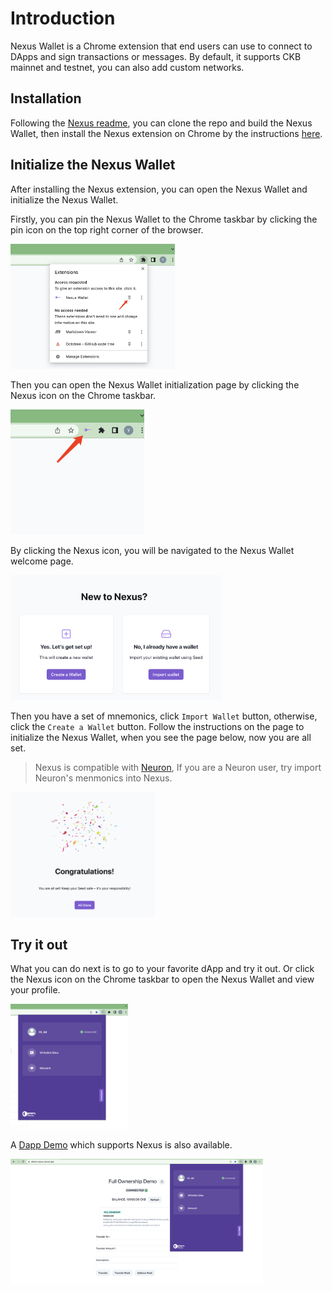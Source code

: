 # Introduction

Nexus Wallet is a Chrome extension that end users can use to connect to DApps and sign transactions or messages. By default, it supports CKB mainnet and testnet, you can also add custom networks.

## Installation

Following the [Nexus readme](../README.md), you can clone the repo and build the Nexus Wallet, then install the Nexus extension on Chrome by the instructions [here](https://developer.chrome.com/docs/extensions/mv3/getstarted/development-basics/).

## Initialize the Nexus Wallet

After installing the Nexus extension, you can open the Nexus Wallet and initialize the Nexus Wallet.

Firstly, you can pin the Nexus Wallet to the Chrome taskbar by clicking the pin icon on the top right corner of the browser.

<img src="./assets/pin-extension.png"  height="200" />

Then you can open the Nexus Wallet initialization page by clicking the Nexus icon on the Chrome taskbar.

<img src="./assets/click-extension.png"  height="200" />

By clicking the Nexus icon, you will be navigated to the Nexus Wallet welcome page.

<img src="./assets/welcome-extension.png"  height="200" />

Then you have a set of mnemonics, click `Import Wallet` button, otherwise, click the `Create a Wallet` button. Follow the instructions on the page to initialize the Nexus Wallet, when you see the page below, now you are all set.

> Nexus is compatible with [Neuron](https://github.com/nervosnetwork/neuron), If you are a Neuron user, try import Neuron's menmonics into Nexus.

<img src="./assets/init-done.png"  height="200" />

## Try it out

What you can do next is to go to your favorite dApp and try it out. Or click the Nexus icon on the Chrome taskbar to open the Nexus Wallet and view your profile.

<img src="./assets/profile.png"  height="200" />

A [Dapp Demo](https://demo-nexus.vercel.app/) which supports Nexus is also available.

<img src="./assets/demo.png"  height="200" />
